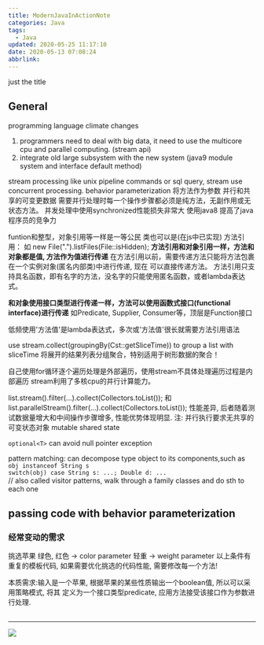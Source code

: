 ```yaml
---
title: ModernJavaInActionNote
categories: Java
tags:
  - Java
updated: 2020-05-25 11:17:10
date: 2020-05-13 07:08:24
abbrlink:
---
```

just the title
<!-- more -->

## General
programming language climate changes
1. programmers need to deal with big data, it need to use the multicore cpu and parallel 
computing.  (stream api)
2. integrate old large subsystem with the new system (java9 module system and interface 
default method)

stream processing
   like unix pipeline commands or sql query, stream use concurrent processing. 
behavior parameterization
   将方法作为参数 
并行和共享的可变更数据
   需要并行处理时每一个操作步骤都必须是纯方法，无副作用或无状态方法。
   并发处理中使用synchronized性能损失非常大
使用java8 提高了java 程序员的竞争力

funtion和整型，对象引用等一样是一等公民 类也可以是(在js中已实现)
方法引用： 如 new File(".").listFiles(File::isHidden);
**方法引用和对象引用一样，方法和对象都是值, 方法作为值进行传递**
    在方法引用以前，需要传递方法只能将方法包裹在一个实例对象(匿名内部类)中进行传递, 现在
    可以直接传递方法。
方法引用只支持具名函数，即有名字的方法，没名字的只能使用匿名函数，或者lambda表达式。

**和对象使用接口类型进行传递一样，方法可以使用函数式接口(functional interface)进行传递**
如Predicate, Supplier, Consumer等，顶层是Function接口

低频使用'方法值'是lambda表达式，多次或'方法值'很长就需要方法引用语法

use stream.collect(groupingBy(Cst::getSliceTime)) to group a list with sliceTime
将展开的结果列表分组聚合，特别适用于树形数据的聚合！

自己使用for循环逐个遍历处理是外部遍历，使用stream不具体处理遍历过程是内部遍历
stream利用了多核cpu的并行计算能力。

list.stream().filter(...).collect(Collectors.toList());
和
list.parallelStream().filter(...).collect(Collectors.toList());
性能差异, 后者随着测试数据量增大和中间操作步骤增多, 性能优势体现明显.
注: 并行执行要求无共享的可变状态对象 mutable shared state

`optional<T>` can avoid null pointer exception

pattern matching:  can decompose type object to its components,such as 
`obj instanceof String s`  
`switch(obj) case String s: ...; Double d: ...`  
    // also called visitor patterns, walk through a family classes and do sth to each one

## passing code with behavior parameterization
### 经常变动的需求
挑选苹果 
  绿色, 红色 -> color parameter
  轻重   -> weight parameter
 以上条件有重复的模板代码, 如果需要优化挑选的代码性能, 需要修改每一个方法!
 
 本质需求:输入是一个苹果, 根据苹果的某些性质输出一个boolean值, 所以可以采用策略模式, 将其
 定义为一个接口类型predicate, 应用方法接受该接口作为参数进行处理.





##
<hr />
<img src="http://wutaotaospace.oss-cn-beijing.aliyuncs.com/image/20200513_1.jpg" class="full-image" />
